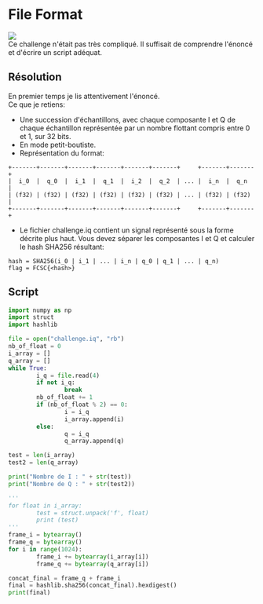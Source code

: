 # File Format
<img src="https://media.discordapp.net/attachments/768928242467340328/840127831895834644/unknown.png"/><br/>
Ce challenge n'était pas très compliqué. Il suffisait de comprendre l'énoncé et d'écrire un script adéquat.<br/>
## Résolution
En premier temps je lis attentivement l'énoncé.<br/>
Ce que je retiens:<br/>
- Une succession d'échantillons, avec chaque composante I et Q de chaque échantillon représentée par un nombre flottant compris entre 0 et 1, sur 32 bits.<br/>
- En mode petit-boutiste.<br/>
- Représentation du format:<br/>
```
+-------+-------+-------+-------+-------+-------+     +-------+-------+
|  i_0  |  q_0  |  i_1  |  q_1  |  i_2  |  q_2  | ... |  i_n  |  q_n  |
| (f32) | (f32) | (f32) | (f32) | (f32) | (f32) | ... | (f32) | (f32) |
+-------+-------+-------+-------+-------+-------+     +-------+-------+
```
- Le fichier challenge.iq contient un signal représenté sous la forme décrite plus haut. Vous devez séparer les composantes I et Q et calculer le hash SHA256 résultant:
```
hash = SHA256(i_0 | i_1 | ... | i_n | q_0 | q_1 | ... | q_n)
flag = FCSC{<hash>}
```
## Script
```py
import numpy as np
import struct
import hashlib

file = open("challenge.iq", "rb")
nb_of_float = 0
i_array = []
q_array = []
while True:
        i_q = file.read(4)
        if not i_q:
                break
        nb_of_float += 1
        if (nb_of_float % 2) == 0:
                i = i_q
                i_array.append(i)
        else:
                q = i_q
                q_array.append(q)

test = len(i_array)
test2 = len(q_array)

print("Nombre de I : " + str(test))
print("Nombre de Q : " + str(test2))

'''
for float in i_array:
        test = struct.unpack('f', float)
        print (test)
'''
frame_i = bytearray()
frame_q = bytearray()
for i in range(1024):
        frame_i += bytearray(i_array[i])
        frame_q += bytearray(q_array[i])

concat_final = frame_q + frame_i
final = hashlib.sha256(concat_final).hexdigest()
print(final)
```
